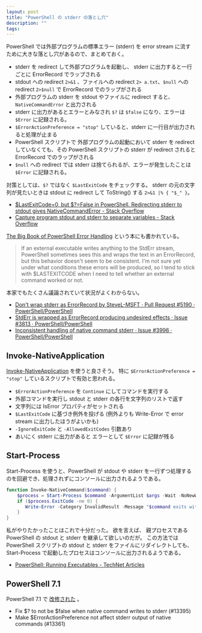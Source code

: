 ```yaml
---
layout: post
title: "PowerShell の stderr の落とし穴"
description: ""
tags: 
---
```


PowerShell では外部プログラムの標準エラー (stderr) を error stream に流すために大きな落とし穴があるので、まとめておく。

* stderr を redirect して外部プログラムを起動し、 stderr に出力すると一行ごとに ErrorRecord でラップされる
* stdout への redirect `2>&1` 、ファイルへの redirect `2> a.txt`、`$null` への redirect `2>$null` で ErrorRecord でのラップがされる
* 外部プログラムの stderr を stdout やファイルに redirect すると、 `NativeCommandError` と出力される
* stderr に出力があるとエラーとみなされ `$?` は `$false` になり、エラーは `$Error` に記録される。
* `$ErrorActionPreference = "stop"` していると、stderr に一行目が出力されると処理が止まる
* PowerShell スクリプトで 外部プログラムの起動において stderr を redirect していなくても、その PowerShell スクリプトの stderr が redirect されると ErrorRecord でのラップがされる
* `$null` への redirect では stderr は捨てられるが、エラーが発生したことは `$Error` に記録される。

対策としては、`$?` ではなく `$LastExitCode` をチェックする。
stderr の元の文字列が見たいときは stdout に redirect して ToString() する `2>&1 |% { "$_" }`。

* [$LastExitCode=0, but $?=False in PowerShell. Redirecting stderr to stdout gives NativeCommandError - Stack Overflow](https://stackoverflow.com/q/10666101/2691131)
* [ Capture program stdout and stderr to separate variables - Stack Overflow](https://stackoverflow.com/q/24222088/2691131)

[The Big Book of PowerShell Error Handling](https://devops-collective-inc.gitbook.io/the-big-book-of-powershell-error-handling/putting-it-all-together)
という本にも書かれている。

> If an external executable writes anything to the StdErr stream,
> PowerShell sometimes sees this and wraps the text in an ErrorRecord,
> but this behavior doesn't seem to be consistent.
> I'm not sure yet under what conditions these errors will be produced,
> so I tend to stick with $LASTEXITCODE when I need to tell whether an external command worked or not.

本家でもたくさん議論されていて状況がよくわからない。

* [Don't wrap stderr as ErrorRecord by SteveL-MSFT · Pull Request #5190 · PowerShell/PowerShell](https://github.com/PowerShell/PowerShell/pull/5190)
* [StdErr is wrapped as ErrorRecord producing undesired effects · Issue #3813 · PowerShell/PowerShell](https://github.com/PowerShell/PowerShell/issues/3813)
* [Inconsistent handling of native command stderr · Issue #3996 · PowerShell/PowerShell](https://github.com/PowerShell/PowerShell/issues/3996)


## Invoke-NativeApplication

[Invoke-NativeApplication](https://github.com/mnaoumov/Invoke-NativeApplication) 
を使うと良さそう。
特に `$ErrorActionPreference = "stop"` しているスクリプトで有効と思われる。

* `$ErrorActionPreference` を `Continue` にしてコマンドを実行する
* 外部コマンドを実行し stdout と stderr の各行を文字列のリストで返す
* 文字列には IsError プロパティがセットされる
* `$LastExitCode` に基づき例外を投げる (例外よりも Write-Error で error stream に出力したほうがよいかも)
* `-IgnoreExitCode` と `-AllowedExitCodes` 引数あり
* あいにく stderr に出力があると エラーとして `$Error` に記録が残る

## Start-Process

Start-Process を使うと、PowerShell が stdout や stderr を一行ずつ処理するのを回避でき、処理されずにコンソールに出力されるようである。

~~~powershell
function Invoke-NativeCommand($command) {
    $process = Start-Process $command -ArgumentList $args -Wait -NoNewWindow -PassThru
    if ($process.ExitCode -ne 0) {
       Write-Error -Category InvalidResult -Message "$command exits with $($process.ExitCode)"
    }
}
~~~

私がやりたかったことはこれで十分だった。
欲を言えば、
親プロセスである PowerShell の stdout と stderr を継承して欲しいのだが。
この方法では PowerShell スクリプトの stdout と stderr をファイルにリダイレクトしても、
Start-Process で起動したプロセスはコンソールに出力されるようである。

* [PowerShell: Running Executables - TechNet Articles](https://social.technet.microsoft.com/wiki/contents/articles/7703.powershell-running-executables.aspx)

## PowerShell 7.1

PowerShell 7.1 で [改修された](https://learn.microsoft.com/en-us/previous-versions/powershell/scripting/whats-new/what-s-new-in-powershell-71?view=powershell-7.1#breaking-changes-and-improvements) 。

- Fix $? to not be $false when native command writes to stderr (#13395)
- Make $ErrorActionPreference not affect stderr output of native commands (#13361)
